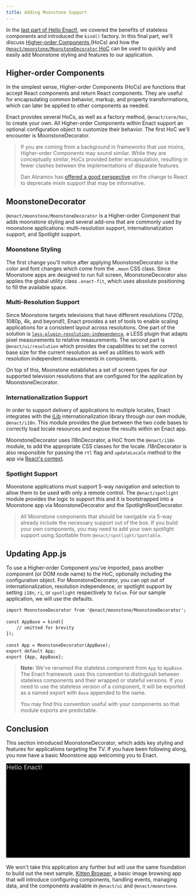 ```yaml
---
title: Adding Moonstone Support
---
```

In the [last part of Hello Enact!](../kind/), we covered the benefits of stateless components
and introduced the `kind()` factory. In this final part, we'll discuss [Higher-order Components
](#higher-order-comopnents) (HoCs) and how the [`@enact/moonstone/MoonstoneDecorator`
HoC](#moonstonedecorator) can be used to quickly and easily add Moonstone styling and features to
our application.

## Higher-order Components

In the simplest sense, Higher-order Components (HoCs) are functions that accept React components and
return React components. They are useful for encapsulating common behavior, markup, and property
transformations, which can later be applied to other components as needed.

Enact provides several HoCs, as well as a factory method, `@enact/core/hoc`, to create
your own. All Higher-order Components within Enact support an optional configuration object to
customize their behavior. The first HoC we'll encounter is MoonstoneDecorator.

> If you are coming from a background in frameworks that use mixins, Higher-order Components
> may sound similar. While they are conceptually similar, HoCs provided better encapsulation,
> resulting in fewer clashes between the implementations of disparate features.
>
> Dan Abramov has [offered a good perspective](https://medium.com/@dan_abramov/mixins-are-dead-long-live-higher-order-components-94a0d2f9e750)
> on the change to React to deprecate mixin support that may be informative.

## MoonstoneDecorator

`@enact/moonstone/MoonstoneDecorator` is a Higher-order Component that adds moonstone styling and
several add-ons that are commonly used by moonstone applications: multi-resolution support,
internationalization support, and Spotlight support.

### Moonstone Styling

The first change you'll notice after applying MoonstoneDecorator is the color and font changes which
come from the `.moon` CSS class. Since Moonstone apps are designed to run full screen,
MoonstoneDecorator also applies the global utility class `.enact-fit`, which uses absolute
positioning to fill the available space.

### Multi-Resolution Support

Since Moonstone targets televisions that have different resolutions (720p, 1080p, 4k, and beyond!),
Enact provides a set of tools to enable scaling applications for a consistent layout across
resolutions. One part of the solution is [`less-plugin-resolution-independence`](https://github.com/enyojs/less-plugin-resolution-independence),
a LESS plugin that adapts pixel measurements to relative measurements. The second part is
`@enact/ui/resolution` which provides the capabilities to set the correct base size for the current
resolution as well as utilities to work with resolution independent measurements in components.

On top of this, Moonstone establishes a set of screen types for our supported television
resolutions that are configured for the application by MoonstoneDecorator.

### Internationalization Support

In order to support delivery of applications to multiple locales, Enact integrates with the [iLib](https://sourceforge.net/projects/i18nlib/)
internationalization library through our own module, `@enact/i18n`. This module provides the glue
between the two code bases to correctly load locale resources and expose the results within an Enact
app.

MoonstoneDecorator uses I18nDecorator, a HoC from the `@enact/i18n` module, to add the appropriate CSS
classes for the locale. I18nDecorator is also responsible for passing the `rtl` flag and
`updateLocale` method to the app via [React's context](https://facebook.github.io/react/docs/context.html).

### Spotlight Support

Moonstone applications must support 5-way navigation and selection to allow them to be used with only a
remote control. The `@enact/spotlight` module provides the logic to support this and it is bootstrapped
into a Moonstone app via MoonstoneDecorator and the SpotlightRootDecorator.

> All Moonstone components that should be navigable via 5-way already include the necessary support
> out of the box. If you build your own components, you may need to add your own spotlight support
> using Spottable from `@enact/spotlight/Spottable`.

## Updating App.js

To use a Higher-order Component you've imported, pass another component (or DOM node name) to the
HoC, optionally including the configuration object. For MoonstoneDecorator, you can opt out of
internationalization, resolution independence, or spotlight support by setting `i18n`, `ri`, or
`spotlight` respectively to `false`. For our sample application, we will use the defaults.

	import MoonstoneDecorator from '@enact/moonstone/MoonstoneDecorator';
	
	const AppBase = kind({
		// omitted for brevity
	});
	
	const App = MoonstoneDecorator(AppBase);
	export default App;
	export {App, AppBase};

> **Note:** We've renamed the stateless component from `App` to `AppBase`. The
> Enact framework uses this convention to distinguish between stateless components and their wrapped or stateful versions.
> If you need to use the stateless version of a component, it will be exported as a named export with
> `Base` appended to the name.
>
> You may find this convention useful with your components so that module exports are predictable.

## Conclusion

This section introduced MoonstoneDecorator, which adds key styling and features for applications
targeting the TV. If you have been following along, you now have a basic Moonstone app welcoming you
to Enact.

![Hello Moonstone!](Hello-Moonstone.png)

We won't take this application any further but will use the same foundation to build out the next
sample, [Kitten Browser](../../tutorial-kitten-browser/), a basic image browsing app that will introduce
configuring components, handling events, managing data, and the components available in `@enact/ui`
and `@enact/moonstone`.

